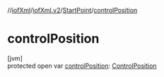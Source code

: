 //[iofXml](../../../index.md)/[iofXml.v2](../index.md)/[StartPoint](index.md)/[controlPosition](control-position.md)

# controlPosition

[jvm]\
protected open var [controlPosition](control-position.md): [ControlPosition](../-control-position/index.md)
